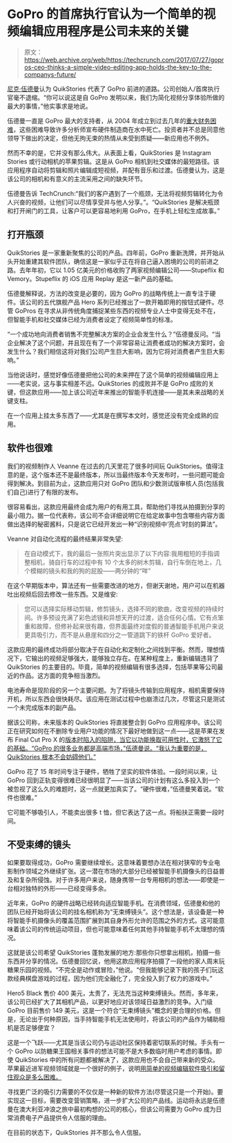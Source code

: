 # GoPro 的首席执行官认为一个简单的视频编辑应用程序是公司未来的关键 

> 原文：<https://web.archive.org/web/https://techcrunch.com/2017/07/27/gopros-ceo-thinks-a-simple-video-editing-app-holds-the-key-to-the-companys-future/>

[尼克·伍德曼](https://web.archive.org/web/20230212182516/https://techcrunch.com/video/real-talk-from-gopros-nick-woodman/586e977f1c689938f93e63ce/)认为 QuikStories 代表了 GoPro 前进的道路。公司创始人/首席执行官毫不退缩。“你可以说这是自 GoPro 发明以来，我们为简化视频分享体验所做的最大的事情，”他实事求是地说。

伍德曼一直是 GoPro 最大的支持者，从 2004 年成立到过去几年的[重大财务困难](https://web.archive.org/web/20230212182516/https://techcrunch.com/2016/11/03/gopro-trading-halted-as-company-misses-revenue-expectations-by-23/)，这些困难导致许多分析师宣布硬件制造商在水中死亡。投资者并不总是同意他领导下做出的决定，但他无拘无束的热情从未受到质疑——新应用也不例外。

然而不幸的是，它并没有那么伟大。从表面上看，QuikStories 是 Instagram Stories 或行动相机的苹果剪辑。这是从 GoPro 相机到社交媒体的最短路径。该应用程序自动将剪辑和照片编辑成短视频，并配有音乐和过渡。伍德曼认为，这是该公司的相机和有意义的主流采用之间的缺失环节。

伍德曼告诉 TechCrunch:“我们的客户遇到了一个瓶颈，无法将视频剪辑转化为令人兴奋的视频，让他们可以尽情享受并与他人分享。”。“QuikStories 是解决瓶颈和打开闸门的工具，让客户可以更容易地利用 GoPro，在手机上轻松生成故事。”

## 打开瓶颈

QuikStories 是一家重新聚焦的公司的产品。四年前，GoPro 重新洗牌，并开始从头开始重建其软件团队，确信这是一家似乎正在将自己逼入困境的公司的前进之路。去年年初，它以 1.05 亿美元的价格收购了两家视频编辑公司——Stupeflix 和 Vemory。Stupeflix 的 iOS 应用 Replay 是这一新产品的基础。

伍德曼解释说，方法的改变是必要的，因为 GoPro 的战略传统上一直专注于硬件。该公司的五代旗舰产品 Hero 系列已经推出了一款开箱即用的按钮式硬件。尽管 GoPros 在寻求从非传统角度捕捉某些东西的视频专业人士中变得无处不在，但智能手机和社交媒体已经为消费者设定了视频简单性的标准。

“一个成功地向消费者销售不完整解决方案的企业会发生什么？”伍德曼反问。“当企业解决了这个问题，并且现在有了一个非常容易让消费者成功的解决方案时，会发生什么？我们相信这将对我们公司产生巨大影响，因为它将对消费者产生巨大影响。”

当他说话时，感觉好像伍德曼把他公司的未来押在了这个简单的视频编辑应用上——老实说，这与事实相差不远。QuikStories 的成败并不是 GoPro 成败的关键，但这款应用——加上该公司近年来推出的智能手机连接——是其未来战略的关键支柱。

在一个应用上挂太多东西了——尤其是在撰写本文时，感觉还没有完全成熟的应用。

## 软件也很难

我们的视频制作人 Veanne 在过去的几天里花了很多时间玩 QuikStories。值得注意的是，这个版本还不是最终版本，所以当最终版本今天发布时，一些问题可能会得到解决。到目前为止，这款应用只对 GoPro 团队和少数测试版审核人员(包括我们自己)进行了有限的发布。

很容易看出，这款应用最终会成为用户的有用工具，帮助他们寻找从拍摄到分享的最小阻力。据一位代表称，该公司不会详细说明它在给定故事中包含哪些内容方面做出选择的秘密酱料，只是说它已经开发出一种“识别视频中‘亮点’时刻的算法”。

Veanne 对自动化流程的最终结果非常失望:

> 在自动模式下，我的最后一张照片突出显示了以下内容:我用粗短的手指调整相机，骑自行车的过程中有 10 个太多的树木剪辑，自行车倒在地上，几个模糊的镜头和我的狗的屁股——两分钟的“咩”

在这个早期版本中，算法还有一些需要改进的地方，但谢天谢地，用户可以在机器吐出视频后回去修改一些东西。又是维安:

> 您可以选择实际移动剪辑，修剪镜头，选择不同的歌曲，改变视频的持续时间。许多预设充满了彩色滤镜和异想天开的过渡，适合任何心情。它有点笨重和故障，但修补起来很有趣，但界面最终对度假的普通智能手机用户来说更具吸引力，而不是从悬崖和四分之一管道跳下的铁杆 GoPro 爱好者。

这款应用的最终成功将部分取决于在自动化和定制化之间找到平衡。然而，理想情况下，它输出的视频足够强大，能够独立存在。在某种程度上，重新编辑违背了 QuikStories 的主要目的。毕竟，简单的视频编辑有很多选择，包括苹果等公司最近的作品。这方面的竞争相当激烈。

电池寿命是现阶段的另一个主要问题。为了将镜头传输到应用程序，相机需要保持开机，所以东西会很快耗尽。该应用在测试过程中也崩溃过几次，尽管这只是测试一个未完成版本的副产品。

据该公司称，未来版本的 QuikStories 将直接整合到 GoPro 应用程序中。该公司正在研究如何在不删除专业用户功能的情况下最好地做到这一点——这是苹果在发布 Final Cut Pro X 的[版本时陷入的陷阱，当它以功能换取可用性时，它激怒了它的基础。“GoPro 的很多业务都是高端市场，”伍德曼说。“我认为重要的是，QuikStories 根本不会妨碍他们。”](https://web.archive.org/web/20230212182516/https://techcrunch.com/2011/06/23/final-cut-pro-x-or-really-imovie-pro/)

GoPro 花了 15 年时间专注于硬件，牺牲了坚实的软件体验。一段时间以来，让 GoPro 回到正轨变得很难已经很明显了——当该公司的计划有这么多投入到一个被忽视了这么久的难题时，这一点就更加真实了。“硬件很难，”伍德曼笑着说。“软件也很难。”

它可能不够吸引人，不能卖出很多 t 恤，但它表达了这一点。将船扶正需要一段时间。

## 不受束缚的镜头

如果要取得成功，GoPro 需要继续增长。这意味着要想办法在相对狭窄的专业电影制作领域之外继续扩张。这一潜在市场的大部分已经被智能手机摄像头的日益普及和复杂所侵蚀。对于许多用户来说，随身携带一台专用相机的想法——即使是一台相对独特的外形——已经变得多余。

近年来，GoPro 的硬件战略已经转向适应智能手机。在消费领域，伍德曼和他的团队已经开始将该公司的挂名相机称为“无束缚镜头”。这个想法是，该设备是一种将智能手机摄像头的覆盖范围扩展到其自身外形允许的范围之外的方式。这可能意味着该公司的传统运动项目，但也可能意味着任何其他手持智能手机不太理想的情况。

这就是该公司希望 QuikStories 蓬勃发展的地方:那些你只想拿出相机，拍摄一些东西并分享的情况。伍德曼回忆说，他用这款应用程序拍摄了一段他的家人周末玩糖果乐园的视频。“不完全是动作或冒险，”他说。“但我能够记录下我的孩子们玩这款经典棋盘游戏的过程，因为他们完全融化了，完全投入到了权力的游戏中。”

Hero5 Black 售价 400 美元，太贵了，无法充当这种束缚镜头。然而，多年来，该公司已经扩大了其相机产品，以更好地应对该领域日益激烈的竞争。入门级 GoPro 目前售价 149 美元，这是一个符合“无束缚镜头”概念的更合理的价格。但是，无论出于何种原因，当手持智能手机无法使用时，将该公司的产品作为辅助相机是否足够便宜？

这是一个飞跃——尤其是当该公司仍与运动社区保持着密切联系的时候。手头有一个 GoPro 以防糖果王国相关事件的想法可能不是大多数临时用户考虑的事情。即使 QuikStories 中的所有问题都被解决了，这款应用也不会自己带来新的受众。苹果最近进军视频领域就是一个很好的例子，说明[用简单的视频编辑软件吸引和留住观众是多么困难。](https://web.archive.org/web/20230212182516/https://techcrunch.com/2017/04/11/apple-clips-scored-up-to-1-million-downloads-in-its-first-4-days/)

寻找更广泛的吸引力需要的不仅仅是一种新的软件方法(尽管这只是一个开始)。要实现这一目标，需要改变营销策略，进一步扩大公司的产品线。运动将永远是伍德曼在澳大利亚冲浪之旅中最初构想的公司的核心，但该公司需要为 GoPro 成为日常消费电子产品提供令人信服的理由。

在目前的状态下，QuikStories 并不那么令人信服。